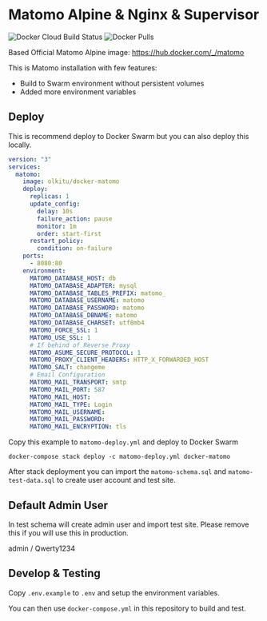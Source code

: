 # Matomo Alpine & Nginx & Supervisor

![Docker Cloud Build Status](https://img.shields.io/docker/cloud/build/olkitu/docker-matomo) ![Docker Pulls](https://img.shields.io/docker/pulls/olkitu/docker-matomo)

Based Official Matomo Alpine image: https://hub.docker.com/_/matomo

This is Matomo installation with few features:

* Build to Swarm environment without persistent volumes
* Added more environment variables

## Deploy

This is recommend deploy to Docker Swarm but you can also deploy this locally.

```yml
version: "3"
services:
  matomo:
    image: olkitu/docker-matomo
    deploy:
      replicas: 1
      update_config:
        delay: 10s
        failure_action: pause
        monitor: 1m
        order: start-first
      restart_policy:
        condition: on-failure
    ports:
      - 8080:80
    environment:
      MATOMO_DATABASE_HOST: db
      MATOMO_DATABASE_ADAPTER: mysql
      MATOMO_DATABASE_TABLES_PREFIX: matomo_
      MATOMO_DATABASE_USERNAME: matomo
      MATOMO_DATABASE_PASSWORD: matomo
      MATOMO_DATABASE_DBNAME: matomo
      MATOMO_DATABASE_CHARSET: utf8mb4
      MATOMO_FORCE_SSL: 1
      MATOMO_USE_SSL: 1
      # If behind of Reverse Proxy
      MATOMO_ASUME_SECURE_PROTOCOL: 1
      MATOMO_PROXY_CLIENT_HEADERS: HTTP_X_FORWARDED_HOST
      MATOMO_SALT: changeme
      # Email Configuration
      MATOMO_MAIL_TRANSPORT: smtp
      MATOMO_MAIL_PORT: 587
      MATOMO_MAIL_HOST:
      MATOMO_MAIL_TYPE: Login
      MATOMO_MAIL_USERNAME:
      MATOMO_MAIL_PASSWORD:
      MATOMO_MAIL_ENCRYPTION: tls
```

Copy this example to `matomo-deploy.yml` and deploy to Docker Swarm

```
docker-compose stack deploy -c matomo-deploy.yml docker-matomo
```

After stack deployment you can import the `matomo-schema.sql` and `matomo-test-data.sql` to create user account and test site.

## Default Admin User

In test schema will create admin user and import test site. Please remove this if you will use this in production.

admin / Qwerty1234

## Develop & Testing

Copy `.env.example` to `.env` and setup the environment variables.

You can then use `docker-compose.yml` in this repository to build and test.